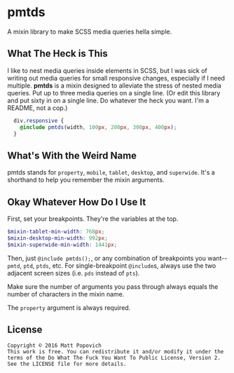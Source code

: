 # pmtds

A mixin library to make SCSS media queries hella simple.

## What The Heck is This

I like to nest media queries inside elements in SCSS, but I was sick of writing out media queries for small responsive changes, especially if I need multiple. **pmtds** is a mixin designed to alleviate the stress of nested media queries. Put up to three media queries on a single line. (Or edit this library and put sixty in on a single line. Do whatever the heck you want. I'm a README, not a cop.)

```scss
  div.responsive {
    @include pmtds(width, 100px, 200px, 300px, 400px); 
  }
```

## What's With the Weird Name

pmtds stands for `property`, `mobile`, `tablet`, `desktop`, and `superwide`. It's a shorthand to help you remember the mixin arguments.

## Okay Whatever How Do I Use It

First, set your breakpoints. They're the variables at the top.

```scss
$mixin-tablet-min-width: 768px;
$mixin-desktop-min-width: 992px;
$mixin-superwide-min-width: 1441px;
```

Then, just `@include pmtds();`, or any combination of breakpoints you want--`pmtd`, `ptd`, `ptds`, etc. For single-breakpoint `@include`s, always use the two adjacent screen sizes (i.e. `pds` instead of `pts`).

Make sure the number of arguments you pass through always equals the number of characters in the mixin name.

The `property` argument is always required.

## License

```
Copyright © 2016 Matt Popovich
This work is free. You can redistribute it and/or modify it under the
terms of the Do What The Fuck You Want To Public License, Version 2.
See the LICENSE file for more details.
```

